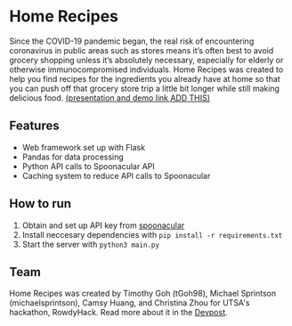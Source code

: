 # Home Recipes

Since the COVID-19 pandemic began, the real risk of encountering coronavirus in public areas such as stores means it’s often best to avoid grocery shopping unless it’s absolutely necessary, especially for elderly or otherwise immunocompromised individuals. Home Recipes was created to help you find recipes for the ingredients you already have at home so that you can push off that grocery store trip a little bit longer while still making delicious food.
[(presentation and demo link ADD THIS)](https://www.youtube.com)
 
## Features
* Web framework set up with Flask
* Pandas for data processing
* Python API calls to Spoonacular API
* Caching system to reduce API calls to Spoonacular

## How to run
1. Obtain and set up API key from [spoonacular](https://spoonacular.com/food-api)
2. Install neccesary dependencies with ```pip install -r requirements.txt```
3. Start the server with ```python3 main.py```

## Team
Home Recipes was created by Timothy Goh (tGoh98), Michael Sprintson (michaelsprintson), Camsy Huang, and Christina Zhou for UTSA's hackathon, RowdyHack. Read more about it in the [Devpost](https://devpost.com/software/homerecipes).
